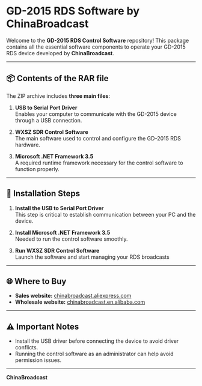 # GD-2015 RDS Software by ChinaBroadcast

Welcome to the **GD-2015 RDS Control Software** repository! This package contains all the essential software components to operate your GD-2015 RDS device developed by **ChinaBroadcast**.

---

## 📦 Contents of the RAR file

The ZIP archive includes **three main files**:

1. **USB to Serial Port Driver**  
   Enables your computer to communicate with the GD-2015 device through a USB connection.  

2. **WXSZ SDR Control Software**  
   The main software used to control and configure the GD-2015 RDS hardware.  

3. **Microsoft .NET Framework 3.5**  
   A required runtime framework necessary for the control software to function properly.  

---

## 🚀 Installation Steps

1. **Install the USB to Serial Port Driver**  
   This step is critical to establish communication between your PC and the device.

2. **Install Microsoft .NET Framework 3.5**  
   Needed to run the control software smoothly.

3. **Run WXSZ SDR Control Software**  
   Launch the software and start managing your RDS broadcasts

---

## 🌐 Where to Buy

- **Sales website:** [chinabroadcast.aliexpress.com](https://chinabroadcast.aliexpress.com/)  
- **Wholesale website:** [chinabroadcast.en.alibaba.com](https://chinabroadcast.en.alibaba.com/)

---

## ⚠️ Important Notes

- Install the USB driver before connecting the device to avoid driver conflicts.  
- Running the control software as an administrator can help avoid permission issues.

---

**ChinaBroadcast**

